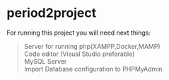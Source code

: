 # period2project
For running this project you will need next things:
>Server for running php(XAMPP,Docker,MAMP)<br/>
>Code editor (Visual Studio preferable)<br/>
>MySQL Server<br/>
>Import Database configuration to PHPMyAdmin<br/>
